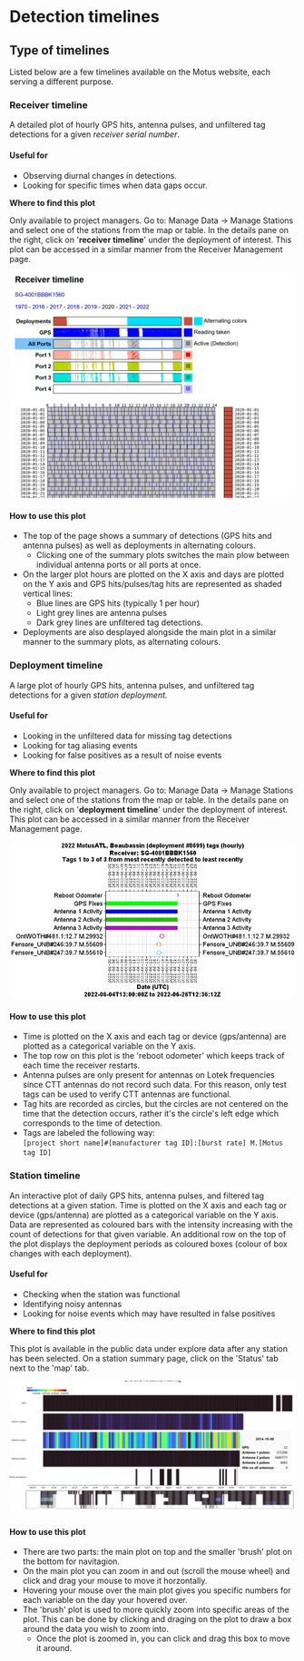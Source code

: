 # Detection timelines

## Type of timelines

Listed below are a few timelines available on the Motus website, each serving a different purpose.&#x20;

### **Receiver timeline**

A detailed plot of hourly GPS hits, antenna pulses, and unfiltered tag detections for a given _receiver serial number_.&#x20;

#### Useful for

* Observing diurnal changes in detections.
* Looking for specific times when data gaps occur.

**Where to find this plot**

Only available to project managers. Go to: Manage Data -> Manage Stations and select one of the stations from the map or table. In the details pane on the right, click on '**receiver timeline**' under the deployment of interest. This plot can be accessed in a similar manner from the Receiver Management page.

![](../../.gitbook/assets/image.png)

#### How to use this plot

* The top of the page shows a summary of detections (GPS hits and antenna pulses) as well as deployments in alternating colours.&#x20;
  * Clicking one of the summary plots switches the main plow between individual antenna ports or all ports at once.
* On the larger plot hours are plotted on the X axis and days are plotted on the Y axis and GPS hits/pulses/tag hits are represented as shaded vertical lines:
  * Blue lines are GPS hits (typically 1 per hour)
  * Light grey lines are antenna pulses
  * Dark grey lines are unfiltered tag detections.
* Deployments are also desplayed alongside the main plot in a similar manner to the summary plots, as alternating colours.

### **Deployment timeline**

A large plot of hourly GPS hits, antenna pulses, and unfiltered tag detections for a given _station deployment._&#x20;

#### Useful for

* Looking in the unfiltered data for missing tag detections&#x20;
* Looking for tag aliasing events
* Looking for false positives as a result of noise events

**Where to find this plot**

Only available to project managers. Go to: Manage Data -> Manage Stations and select one of the stations from the map or table. In the details pane on the right, click on '**deployment timeline**' under the deployment of interest. This plot can be accessed in a similar manner from the Receiver Management page.

![](<../../.gitbook/assets/image (28).png>)

#### How to use this plot

* Time is plotted on the X axis and each tag or device (gps/antenna) are plotted as a categorical variable on the Y axis.&#x20;
* The top row on this plot is the 'reboot odometer' which keeps track of each time the receiver restarts.&#x20;
* Antenna pulses are only present for antennas on Lotek frequencies since CTT antennas do not record such data. For this reason, only test tags can be used to verify CTT antennas are functional.
* Tag hits are recorded as circles, but the circles are not centered on the time that the detection occurs, rather it's the circle's left edge which corresponds to the time of detection.
* Tags are labeled the following way: \
  `[project short name]#[manufacturer tag ID]:[burst rate] M.[Motus tag ID]`

### **Station timeline**

An interactive plot of daily GPS hits, antenna pulses, and filtered tag detections at a given station. Time is plotted on the X axis and each tag or device (gps/antenna) are plotted as a categorical variable on the Y axis. Data are represented as coloured bars with the intensity increasing with the count of detections for that given variable. An additional row on the top of the plot displays the deployment periods as coloured boxes (colour of box changes with each deployment).

#### Useful for

* Checking when the station was functional
* Identifying noisy antennas
* Looking for noise events which may have resulted in false positives

**Where to find this plot**

This plot is available in the public data under explore data after any station has been selected. On a station summary page, click on the 'Status' tab next to the 'map' tab.

![](<../../.gitbook/assets/image (5).png>)

#### How to use this plot

* There are two parts: the main plot on top and the smaller 'brush' plot on the bottom for navitagion.&#x20;
* On the main plot you can zoom in and out (scroll the mouse wheel) and click and drag your mouse to move it horzontally.&#x20;
* Hovering your mouse over the main plot gives you specific numbers for each variable on the day your hovered over.&#x20;
* The 'brush' plot is used to more quickly zoom into specific areas of the plot. This can be done by clicking and draging on the plot to draw a box around the data you wish to zoom into.&#x20;
  * Once the plot is zoomed in, you can click and drag this box to move it around.
